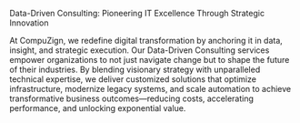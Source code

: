 Data-Driven Consulting: Pioneering IT Excellence Through Strategic Innovation

At CompuZign, we redefine digital transformation by anchoring it in data, insight, and strategic execution. Our Data-Driven Consulting services empower organizations to not just navigate change but to shape the future of their industries. By blending visionary strategy with unparalleled technical expertise, we deliver customized solutions that optimize infrastructure, modernize legacy systems, and scale automation to achieve transformative business outcomes—reducing costs, accelerating performance, and unlocking exponential value.